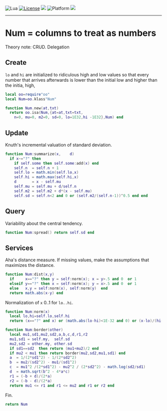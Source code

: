 
<img alt="Lua" src="https://img.shields.io/badge/lua-v5.4-blue">&nbsp;<a 
href="https://github.com/timm/keys/blob/master/LICENSE.md"><img
alt="License" src="https://img.shields.io/badge/license-unlicense-red"></a> <img
src="https://img.shields.io/badge/purpose-ai%20,%20se-blueviolet"> <img
alt="Platform" src="https://img.shields.io/badge/platform-osx%20,%20linux-lightgrey"> <a
href="https://github.com/timm/keys/actions"><img
src="https://github.com/timm/keys/actions/workflows/unit-test.yml/badge.svg"></a>

<hr>

# Num = columns to treat as numbers
Theory note: CRUD. Delegation
## Create
`lo` and  `hi` are initialized to ridiculous high and  low values
so that  every number that arrives afterwards is lower than
the initial low and higher than the initia, high,

```lua
local oo=require"oo"
local Num=oo.klass"Num"

function Num.new(at,txt) 
  return oo.isa(Num,{at=at,txt=txt, 
    n=0, mu=0, m2=0, sd=0, lo=1E32,hi -1E32},Num) end
```
## Update
Knuth's incremental valuation  of  standard deviation.

```lua
function Num:summarize(x,    d)
  if x~="?" then
    if self.some then self.some:add(x) end
    self.n  = self.n + 1
    self.lo = math.min(self.lo,x)
    self.hi = math.max(self.hi,x) 
    d       = x - self.mu
    self.mu = self.mu + d/self.n
    self.m2 = self.m2 + d*(x - self.mu)
    self.sd = self.n<2 and 0 or (self.m2/(self.n-1))^0.5 end end
```
## Query
Variability about the central tendency.

```lua
function Num:spread() return self.sd end
```
## Services
Aha's distance measure. If missing values, make the assumptions
that maximizes the distance.

```lua
function Num:dist(x,y)
  if     x=="?" then y = self:norm(x); x = y>.5 and 0  or 1
  elseif y=="?" then x = self:norm(x); y = x>.5 and 0  or 1
  else   x,y = self:norm(x), self:norm(y)  end
  return math.abs(x-y) end
```
Normalization of `x` 0..1 for `lo..hi`.

```lua
function Num:norm(x)
  local lo,hi=self.lo,self.hi
  return (x=="?" and x) or (math.abs(lo-hi)<1E-32 and 0) or (x-lo)/(hi-lo) end  

function Num:border(other)
  local mu1,sd1,mu2,sd2,a,b,c,d,r1,r2
  mu1,sd1 = self.my,  self.sd
  mu2,sd2 = other.my, other.sd
  if sd1==sd2  then return (mu1+mu2)/2 end
  if mu2 < mu1 then return border(mu2,sd2,mu1,sd1) end
  a  = 1/(2*sd1^2) - 1/(2*sd2^2)
  b  = mu2/(sd2^2) - mu1/(sd1^2)
  c  = mu1^2 /(2*sd1^2) - mu2^2 / (2*sd2^2) - math.log(sd2/sd1)
  d  = math.sqrt(b^2 - 4*a*c)
  r1 = (-b + d)/(2*a)
  r2 = (-b - d)/(2*a)
  return mu1 <= r1 and r1 <= mu2 and r1 or r2 end
```
Fin.

```lua
return Num
```
